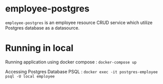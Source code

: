 # employee-postgres
`employee-postgres` is an employee resource CRUD service which utilize Postgres database as a datasource.
# Running in local
Running application using docker compose : `docker-compose up`

Accessing Postgres Database PSQL : `docker exec -it postgres-employee psql -U local employee`

